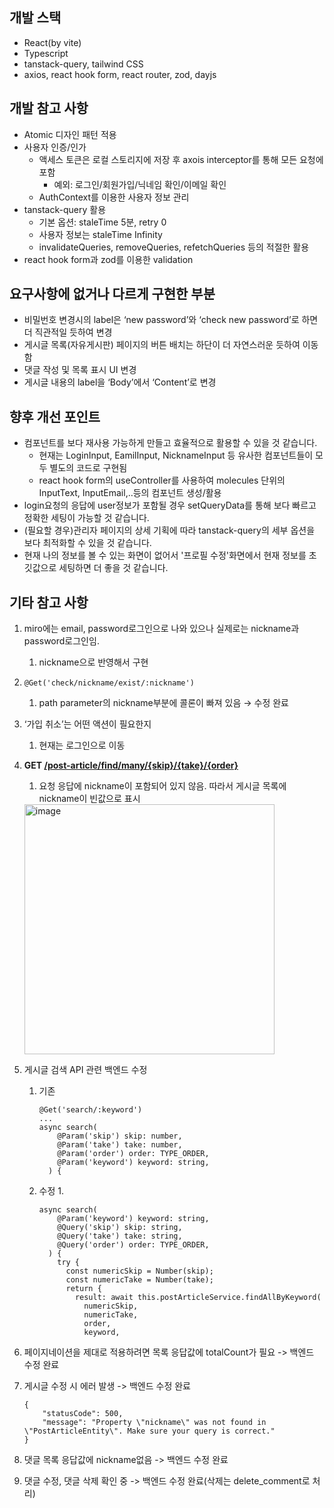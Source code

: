 ## 개발 스택
- React(by vite)
- Typescript
- tanstack-query, tailwind CSS
- axios, react hook form, react router, zod, dayjs

## 개발 참고 사항
- Atomic 디자인 패턴 적용
- 사용자 인증/인가
  - 액세스 토큰은 로컬 스토리지에 저장 후 axois interceptor를 통해 모든 요청에 포함
    - 예외: 로그인/회원가입/닉네임 확인/이메일 확인
  - AuthContext를 이용한 사용자 정보 관리
- tanstack-query 활용
  - 기본 옵션: staleTime 5분, retry 0
  - 사용자 정보는 staleTime Infinity
  - invalidateQueries, removeQueries, refetchQueries 등의 적절한 활용
- react hook form과 zod를 이용한 validation

## 요구사항에 없거나 다르게 구현한 부분
- 비밀번호 변경시의 label은 ‘new password’와 ‘check new password’로 하면 더 직관적일 듯하여 변경
- 게시글 목록(자유게시판) 페이지의 버튼 배치는 하단이 더 자연스러운 듯하여 이동함
- 댓글 작성 및 목록 표시 UI 변경
- 게시글 내용의 label을 ‘Body’에서 ‘Content’로 변경 

## 향후 개선 포인트
- 컴포넌트를 보다 재사용 가능하게 만들고 효율적으로 활용할 수 있을 것 같습니다.
  - 현재는 LoginInput, EamilInput, NicknameInput 등 유사한 컴포넌트들이 모두 별도의 코드로 구현됨
  - react hook form의 useController를 사용하여 molecules 단위의 InputText, InputEmail,..등의 컴포넌트 생성/활용
- login요청의 응답에 user정보가 포함될 경우 setQueryData를 통해 보다 빠르고 정확한 세팅이 가능할 것 같습니다.
- (필요할 경우)관리자 페이지의 상세 기획에 따라 tanstack-query의 세부 옵션을 보다 최적화할 수 있을 것 같습니다.
- 현재 나의 정보를 볼 수 있는 화면이 없어서 '프로필 수정'화면에서 현재 정보를 초깃값으로 세팅하면 더 좋을 것 같습니다.

## 기타 참고 사항

1. miro에는 email, password로그인으로 나와 있으나 실제로는 nickname과 password로그인임.
    1. nickname으로 반영해서 구현
2. `@Get('check/nickname/exist/:nickname')`
    1. path parameter의 nickname부분에 콜론이 빠져 있음 → 수정 완료
3. ‘가입 취소’는 어떤 액션이 필요한지
    1. 현재는 로그인으로 이동
4. **GET [/post-article/find/many/{skip}/{take}/{order}](http://localhost:5500/api-docs/#/%EC%BB%A4%EB%AE%A4%EB%8B%88%ED%8B%B0%20%EA%B8%80%20API/PostArticleController_findAll)**
    1. 요청 응답에 nickname이 포함되어 있지 않음. 따라서 게시글 목록에 nickname이 빈값으로 표시
  
    
     <img width="400" alt="image" src="https://github.com/user-attachments/assets/d76c64c4-587a-405d-8f1b-edb173b007e0" />

    
5. 게시글 검색 API 관련 백엔드 수정
    1. 기존
        
        ```tsx
        @Get('search/:keyword')
        ...
        async search(
            @Param('skip') skip: number,
            @Param('take') take: number,
            @Param('order') order: TYPE_ORDER,
            @Param('keyword') keyword: string,
          ) {
        ```
        
    2. 수정
        1.  
        
        ```
        async search(
            @Param('keyword') keyword: string,
            @Query('skip') skip: string,
            @Query('take') take: string,
            @Query('order') order: TYPE_ORDER,
          ) {
            try {
              const numericSkip = Number(skip);
              const numericTake = Number(take);
              return {
                result: await this.postArticleService.findAllByKeyword(
                  numericSkip,
                  numericTake,
                  order,
                  keyword,
        ```
        
6. 페이지네이션을 제대로 적용하려면 목록 응답값에 totalCount가 필요 -> 백엔드 수정 완료
7. 게시글 수정 시 에러 발생 -> 백엔드 수정 완료
    
    ```tsx
    {
        "statusCode": 500,
        "message": "Property \"nickname\" was not found in \"PostArticleEntity\". Make sure your query is correct."
    }
    ```
    
8. 댓글 목록 응답값에 nickname없음 -> 백엔드 수정 완료
9. 댓글 수정, 댓글 삭제 확인 중 -> 백엔드 수정 완료(삭제는 delete_comment로 처리)
